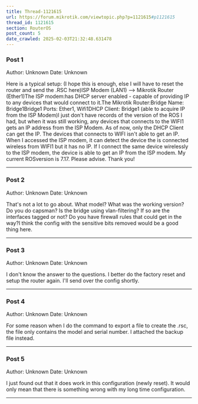 ```yaml
---
title: Thread-1121615
url: https://forum.mikrotik.com/viewtopic.php?p=1121615#p1121615
thread_id: 1121615
section: RouterOS
post_count: 5
date_crawled: 2025-02-03T21:32:48.631478
---
```


### Post 1
Author: Unknown
Date: Unknown

Here is a typical setup: (I hope this is enough, else I will have to reset the router and send the .RSC here)ISP Modem (LAN1) --> Mikrotik Router (Ether1)The ISP modem:has DHCP server enabled - capable of providing IP to any devices that would connect to it.The Mikrotik Router:Bridge Name: Bridge1Bridge1 Ports: Ether1, Wifi1DHCP Client: Bridge1 (able to acquire IP from the ISP Modem)I just don't have records of the version of the ROS I had, but when it was still working, any devices that connects to the WIFI1 gets an IP address from the ISP Modem. As of now, only the DHCP Client can get the IP. The devices that connects to WIFI isn't able to get an IP. When I accessed the ISP modem, it can detect the device the is connected wireless from WIFI1 but it has no IP. If I connect the same device wirelessly to the ISP modem, the device is able to get an IP from the ISP modem. My current ROSversion is 7.17. Please advise. Thank you!

---
### Post 2
Author: Unknown
Date: Unknown

That's not a lot to go about. What model? What was the working version? Do you do capsman? Is the bridge using vlan-filtering? If so are the interfaces tagged or not? Do you have firewall rules that could get in the way?I think the config with the sensitive bits removed would be a good thing here.

---
### Post 3
Author: Unknown
Date: Unknown

I don't know the answer to the questions. I better do the factory reset and setup the router again. I'll send over the config shortly.

---
### Post 4
Author: Unknown
Date: Unknown

For some reason when I do the command to export a file to create the .rsc, the file only contains the model and serial number. I attached the backup file instead.

---
### Post 5
Author: Unknown
Date: Unknown

I just found out that it does work in this configuration (newly reset). It would only mean that there is something wrong with my long time configuration.

---
